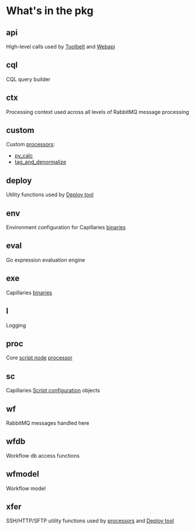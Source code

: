 # What's in the pkg

## api
High-level calls used by [Toolbelt](../doc/glossary.md#toolbelt) and [Webapi](../doc/glossary.md#webapi)

## cql
CQL query builder

## ctx
Processing context used across all levels of RabbitMQ message processing

## custom
Custom [processors](../doc/glossary.md#processor):
- [py_calc](../doc/glossary.md#py_calc-processor)
- [tag_and_denormalize](../doc/glossary.md#tag_and_denormalize-processor)

## deploy
Utility functions used by [Deploy tool](../doc/glossary#deploy-tool)

## env
Environment configuration for Capillaries [binaries](../doc/binconfig.md)

## eval
Go expression evaluation engine

## exe
Capillaries [binaries](../doc/binconfig.md)

## l
Logging

## proc
Core [script node](../doc/glossary.md#script-node) [processor](../doc/glossary.md#processor)

## sc
Capillaries [Script configuration](../doc/scriptconfig.md) objects

## wf
RabbitMQ messages handled here

## wfdb
Workflow db access functions

## wfmodel
Workflow model

## xfer
SSH/HTTP/SFTP utility functions used by [processors](../doc/glossary.md#processor) and [Deploy tool](../doc/glossary#deploy-tool)